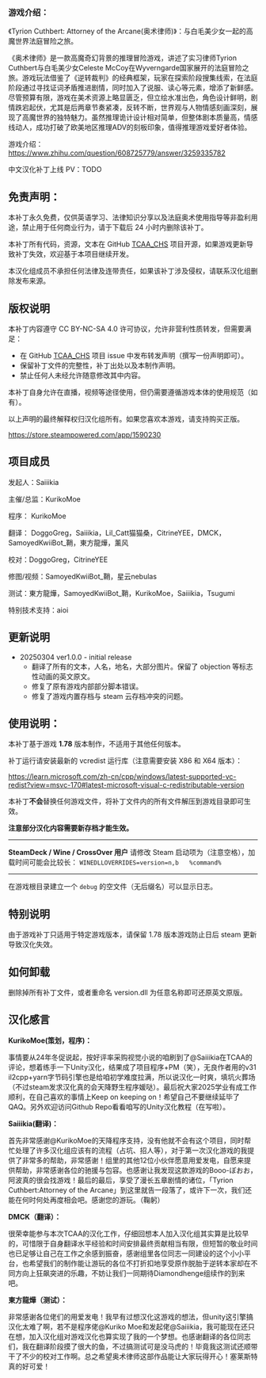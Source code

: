 

### 游戏介绍：

《Tyrion Cuthbert: Attorney of the Arcane(奥术律师)》：与白毛美少女一起的高魔世界法庭冒险之旅。

《奥术律师》是一款高魔奇幻背景的推理冒险游戏，讲述了实习律师Tyrion Cuthbert与白毛美少女Celeste McCoy在Wyverngarde国家展开的法庭冒险之旅。游戏玩法借鉴了《逆转裁判》的经典框架，玩家在探索阶段搜集线索，在法庭阶段通过寻找证词矛盾推进剧情，同时加入了说服、读心等元素，增添了新鲜感。尽管预算有限，游戏在美术资源上略显匮乏，但立绘水准出色，角色设计鲜明，剧情跌宕起伏，尤其是后两章节奏紧凑，反转不断，世界观与人物情感刻画深刻，展现了高魔世界的独特魅力。虽然推理诡计设计相对简单，但整体剧本质量高，情感线动人，成功打破了欧美地区推理ADV的刻板印象，值得推理游戏爱好者体验。

游戏介绍：https://www.zhihu.com/question/608725779/answer/3259335782



中文汉化补丁上线 PV：TODO



## 免责声明：

本补丁永久免费，仅供英语学习、法律知识分享以及法庭奥术使用指导等非盈利用途，禁止用于任何商业行为，请于下载后 24 小时内删除该补丁。

本补丁所有代码，资源，文本在 GitHub [TCAA_CHS](https://github.com/kurikomoe/TCAA_CHS) 项目开源，如果游戏更新导致补丁失效，欢迎基于本项目继续开发。

本汉化组成员不承担任何法律及连带责任，如果该补丁涉及侵权，请联系汉化组删除发布来源。



## 版权说明

本补丁内容遵守 CC BY-NC-SA 4.0 许可协议，允许非营利性质转发，但需要满足：

- 在 GitHub [TCAA_CHS](https://github.com/kurikomoe/TCAA_CHS) 项目 issue 中发布转发声明（撰写一份声明即可）。
- 保留补丁文件的完整性，补丁出处以及本制作声明。
- 禁止任何人未经允许随意修改其中内容。

本补丁自身允许在直播，视频等途径使用，但仍需要遵循游戏本体的使用规范（如有）。

以上声明的最终解释权归汉化组所有。如果您喜欢本游戏，请支持购买正版。

https://store.steampowered.com/app/1590230




## 项目成员

发起人：Saiiikia

主催/总监：KurikoMoe

程序： KurikoMoe

翻译： DoggoGreg，Saiiikia，Lil\_Catt猫猫桑，CitrineYEE，DMCK，SamoyedKwiiBot\_鞘，東方龍燁，薰风

校对：DoggoGreg，CitrineYEE

修图/视频：SamoyedKwiiBot\_鞘，星云nebulas

测试：東方龍燁，SamoyedKwiiBot\_鞘，KurikoMoe，Saiiikia，Tsugumi

特别技术支持：aioi



## 更新说明

- 20250304 ver1.0.0 - initial release
  - 翻译了所有的文本，人名，地名，大部分图片。保留了 objection 等标志性动画的英文原文。
  - 修复了原有游戏内部部分脚本错误。
  - 修复了游戏内置存档与 steam 云存档冲突的问题。




## 使用说明：

本补丁基于游戏 **1.78** 版本制作，不适用于其他任何版本。

补丁运行请安装最新的 vcredist 运行库（注意需要安装 X86 和 X64 版本）：

https://learn.microsoft.com/zh-cn/cpp/windows/latest-supported-vc-redist?view=msvc-170#latest-microsoft-visual-c-redistributable-version

本补丁**不会**替换任何游戏文件，将补丁文件内的所有文件解压到游戏目录即可生效。

**注意部分汉化内容需要新存档才能生效。**

---------------------------

**SteamDeck / Wine / CrossOver 用户**
请修改 Steam 启动项为（注意空格），加载时间可能会比较长：
`WINEDLLOVERRIDES=version=n,b   %command%`

-----------------------------------

在游戏根目录建立一个 `debug` 的空文件（无后缀名）可以显示日志。



## 特别说明

由于游戏补丁只适用于特定游戏版本，请保留 1.78 版本游戏防止日后 steam 更新导致汉化失效。



## 如何卸载

删除掉所有补丁文件，或者重命名 version.dll 为任意名称即可还原英文原版。




## 汉化感言

**KurikoMoe(策划，程序)：**

事情要从24年冬促说起，按好评率采购视觉小说的咱刷到了@Saiiikia在TCAA的评论，想着练手一下Unity汉化，结果成了项目程序+PM（笑），无良作者用的v31 il2cpp+yarn字节码引擎也是给咱初学难度拉满，所以说汉化一时爽，填坑火葬场（不过steam发求汉化真的会天降野生程序媛哒）。最后祝大家2025学业有成工作顺利，在自己喜欢的事情上Keep on keeping on！希望自己不要继续延毕了QAQ。另外欢迎访问Github Repo看看咱写的Unity汉化教程（在写啦）。

**Saiiikia(翻译)：**

首先非常感谢@KurikoMoe的天降程序支持，没有他就不会有这个项目，同时帮忙处理了许多汉化组应该有的流程（占坑、招人等），对于第一次汉化游戏的我提供了非常多的帮助，非常感谢！组里的其他12位小伙伴愿意用爱发电，自愿来提供帮助，非常感谢各位的驰援与包容。也感谢让我发现这款游戏的Booo-ぼおお，阿波真的很会找游戏！最后的最后，享受了漫长五章剧情的诸位，「Tyrion Cuthbert:Attorney of the Arcane」到这里就告一段落了，或许下一次，我们还能在何时何处再度相会吧。感谢您的游玩。（鞠躬）

**DMCK（翻译）：**

很荣幸能参与本次TCAA的汉化工作，仔细回想本人加入汉化组其实算是比较早的，可惜限于自身翻译水平经验和时间安排最终贡献相当有限，但短暂的敬业时间也已足够让自己在工作之余感到振奋，感谢组里各位同志一同建设的这个小小平台，也希望我们的制作能让游玩的各位不打折扣地享受原作脱胎于逆转本家却在不同方向上狂飙突进的乐趣，不妨让我们一同期待Diamondhenge组续作的到来吧。

**東方龍燁（测试）：**

非常感谢各位佬们的用爱发电！我早有过想汉化这游戏的想法，但unity这引擎搞汉化太难了啊，若不是程序佬@Kuriko Moe和发起佬@Saiiikia，我可能现在还只在想，加入汉化组对游戏汉化也算实现了我的一个梦想。也感谢翻译的各位同志们，我在翻译阶段摸了很大的鱼，不过搞测试可是没马虎的！毕竟我这测试还顺带干了不少的校对工作啊。总之希望奥术律师这部作品能让大家玩得开心！塞莱斯特真的好可爱！
